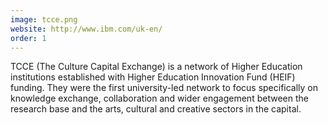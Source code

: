 ```yaml
---
image: tcce.png
website: http://www.ibm.com/uk-en/
order: 1
---
```

TCCE (The Culture Capital Exchange) is a network of Higher Education institutions established with Higher Education Innovation Fund (HEIF) funding. They were the first university-led network to focus specifically on knowledge exchange, collaboration and wider engagement between the research base and the arts, cultural and creative sectors in the capital.